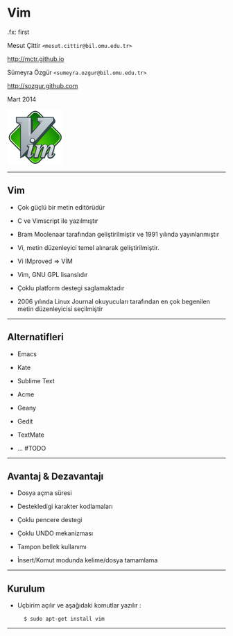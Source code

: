 # Vim

.fx: first

Mesut Çittir `<mesut.cittir@bil.omu.edu.tr>`

http://mctr.github.io

Sümeyra Özgür `<sumeyra.ozgur@bil.omu.edu.tr>`

http://sozgur.github.com

Mart 2014

![vim](media/vim-logo.png)

---
## Vim

* Çok güçlü bir metin editörüdür

* C ve Vimscript ile yazılmıştır

* Bram Moolenaar tarafından geliştirilmiştir ve 1991 yılında yayınlanmıştır

* Vi, metin düzenleyici temel alınarak geliştirilmiştir. 

* Vi IMproved  => VİM

* Vim, GNU GPL lisanslıdır

* Çoklu platform destegi saglamaktadır

* 2006 yılında Linux Journal okuyucuları tarafından en çok begenilen metin düzenleyicisi seçilmiştir

---
## Alternatifleri

* Emacs

* Kate

* Sublime Text

* Acme

* Geany

* Gedit

* TextMate

* ... #TODO

---

## Avantaj & Dezavantajı 

* Dosya açma süresi

* Destekledigi karakter kodlamaları

* Çoklu pencere destegi

* Çoklu UNDO mekanizması

* Tampon bellek kullanımı

* İnsert/Komut modunda kelime/dosya tamamlama

 
---

## Kurulum

* Uçbirim açılır ve aşağıdaki komutlar yazılır :

		$ sudo apt-get install vim

	

---
